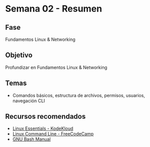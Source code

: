 # Semana 02 - Resumen

## Fase
Fundamentos Linux & Networking

## Objetivo
Profundizar en Fundamentos Linux & Networking

## Temas
- Comandos básicos, estructura de archivos, permisos, usuarios, navegación CLI

## Recursos recomendados
- [Linux Essentials - KodeKloud](https://kodekloud.com/courses/linux-essentials/)
- [Linux Command Line - FreeCodeCamp](https://www.freecodecamp.org/news/linux-command-line-beginners/)
- [GNU Bash Manual](https://www.gnu.org/software/bash/manual/bash.html)
